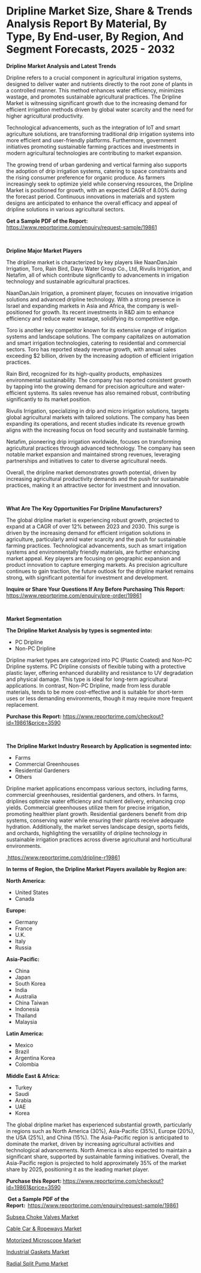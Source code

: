 <p><h1>Dripline Market Size, Share & Trends Analysis Report By Material, By Type, By End-user, By Region, And Segment Forecasts, 2025 - 2032</h1></p><p><strong>Dripline Market Analysis and Latest Trends</strong></p>
<p><p>Dripline refers to a crucial component in agricultural irrigation systems, designed to deliver water and nutrients directly to the root zone of plants in a controlled manner. This method enhances water efficiency, minimizes wastage, and promotes sustainable agricultural practices. The Dripline Market is witnessing significant growth due to the increasing demand for efficient irrigation methods driven by global water scarcity and the need for higher agricultural productivity. </p><p>Technological advancements, such as the integration of IoT and smart agriculture solutions, are transforming traditional drip irrigation systems into more efficient and user-friendly platforms. Furthermore, government initiatives promoting sustainable farming practices and investments in modern agricultural technologies are contributing to market expansion.</p><p>The growing trend of urban gardening and vertical farming also supports the adoption of drip irrigation systems, catering to space constraints and the rising consumer preference for organic produce. As farmers increasingly seek to optimize yield while conserving resources, the Dripline Market is positioned for growth, with an expected CAGR of 8.00% during the forecast period. Continuous innovations in materials and system designs are anticipated to enhance the overall efficacy and appeal of dripline solutions in various agricultural sectors.</p></p>
<p><strong>Get a Sample PDF of the Report:&nbsp;</strong> <a href="https://www.reportprime.com/enquiry/request-sample/19861?utm_campaign=3571&utm_medium=2&utm_source=Github&utm_content=ia&utm_term=17032025&utm_id=dripline">https://www.reportprime.com/enquiry/request-sample/19861</a></p>
<p>&nbsp;</p>
<p><strong>Dripline Major Market Players</strong></p>
<p><p>The dripline market is characterized by key players like NaanDanJain Irrigation, Toro, Rain Bird, Dayu Water Group Co., Ltd, Rivulis Irrigation, and Netafim, all of which contribute significantly to advancements in irrigation technology and sustainable agricultural practices.</p><p>NaanDanJain Irrigation, a prominent player, focuses on innovative irrigation solutions and advanced dripline technology. With a strong presence in Israel and expanding markets in Asia and Africa, the company is well-positioned for growth. Its recent investments in R&D aim to enhance efficiency and reduce water wastage, solidifying its competitive edge.</p><p>Toro is another key competitor known for its extensive range of irrigation systems and landscape solutions. The company capitalizes on automation and smart irrigation technologies, catering to residential and commercial sectors. Toro has reported steady revenue growth, with annual sales exceeding $2 billion, driven by the increasing adoption of efficient irrigation practices.</p><p>Rain Bird, recognized for its high-quality products, emphasizes environmental sustainability. The company has reported consistent growth by tapping into the growing demand for precision agriculture and water-efficient systems. Its sales revenue has also remained robust, contributing significantly to its market position.</p><p>Rivulis Irrigation, specializing in drip and micro irrigation solutions, targets global agricultural markets with tailored solutions. The company has been expanding its operations, and recent studies indicate its revenue growth aligns with the increasing focus on food security and sustainable farming.</p><p>Netafim, pioneering drip irrigation worldwide, focuses on transforming agricultural practices through advanced technology. The company has seen notable market expansion and maintained strong revenues, leveraging partnerships and initiatives to cater to diverse agricultural needs.</p><p>Overall, the dripline market demonstrates growth potential, driven by increasing agricultural productivity demands and the push for sustainable practices, making it an attractive sector for investment and innovation.</p></p>
<p>&nbsp;</p>
<p><strong>What Are The Key Opportunities For Dripline Manufacturers?</strong></p>
<p><p>The global dripline market is experiencing robust growth, projected to expand at a CAGR of over 12% between 2023 and 2030. This surge is driven by the increasing demand for efficient irrigation solutions in agriculture, particularly amid water scarcity and the push for sustainable farming practices. Technological advancements, such as smart irrigation systems and environmentally friendly materials, are further enhancing market appeal. Key players are focusing on geographic expansion and product innovation to capture emerging markets. As precision agriculture continues to gain traction, the future outlook for the dripline market remains strong, with significant potential for investment and development.</p></p>
<p><strong>Inquire or Share Your Questions If Any Before Purchasing This Report:</strong> <a href="https://www.reportprime.com/enquiry/pre-order/19861?utm_campaign=3571&utm_medium=2&utm_source=Github&utm_content=ia&utm_term=17032025&utm_id=dripline">https://www.reportprime.com/enquiry/pre-order/19861</a></p>
<p>&nbsp;</p>
<p><strong>Market Segmentation</strong></p>
<p><strong>The Dripline Market Analysis by types is segmented into:</strong></p>
<p><ul><li>PC Dripline</li><li>Non-PC Dripline</li></ul></p>
<p><p>Dripline market types are categorized into PC (Plastic Coated) and Non-PC Dripline systems. PC Dripline consists of flexible tubing with a protective plastic layer, offering enhanced durability and resistance to UV degradation and physical damage. This type is ideal for long-term agricultural applications. In contrast, Non-PC Dripline, made from less durable materials, tends to be more cost-effective and is suitable for short-term uses or less demanding environments, though it may require more frequent replacement.</p></p>
<p><strong>Purchase this Report:&nbsp;</strong><a href="https://www.reportprime.com/checkout?id=19861&price=3590&utm_campaign=3571&utm_medium=2&utm_source=Github&utm_content=ia&utm_term=17032025&utm_id=dripline">https://www.reportprime.com/checkout?id=19861&price=3590</a></p>
<p>&nbsp;</p>
<p><strong>The Dripline Market Industry Research by Application is segmented into:</strong></p>
<p><ul><li>Farms</li><li>Commercial Greenhouses</li><li>Residential Gardeners</li><li>Others</li></ul></p>
<p><p>Dripline market applications encompass various sectors, including farms, commercial greenhouses, residential gardeners, and others. In farms, driplines optimize water efficiency and nutrient delivery, enhancing crop yields. Commercial greenhouses utilize them for precise irrigation, promoting healthier plant growth. Residential gardeners benefit from drip systems, conserving water while ensuring their plants receive adequate hydration. Additionally, the market serves landscape design, sports fields, and orchards, highlighting the versatility of dripline technology in sustainable irrigation practices across diverse agricultural and horticultural environments.</p></p>
<p><a href="https://www.reportprime.com/dripline-r19861?utm_campaign=3571&utm_medium=2&utm_source=Github&utm_content=ia&utm_term=17032025&utm_id=dripline">&nbsp;https://www.reportprime.com/dripline-r19861</a></p>
<p><strong>In terms of Region, the Dripline Market Players available by Region are:</strong></p>
<p>
    <p> <strong> North America: </strong>
        <ul>
            <li>United States</li>
            <li>Canada</li>
        </ul>
        </p> 
    <p> <strong> Europe: </strong>
        <ul>
            <li>Germany</li>
            <li>France</li>
            <li>U.K.</li>
            <li>Italy</li>
            <li>Russia</li>
        </ul>
        </p> 
    <p> <strong> Asia-Pacific: </strong>
        <ul>
            <li>China</li>
            <li>Japan</li>
            <li>South Korea</li>
            <li>India</li>
            <li>Australia</li>
            <li>China Taiwan</li>
            <li>Indonesia</li>
            <li>Thailand</li>
            <li>Malaysia</li>
        </ul>
        </p> 
    <p> <strong> Latin America: </strong>
        <ul>
            <li>Mexico</li>
            <li>Brazil</li>
            <li>Argentina Korea</li>
            <li>Colombia</li>
        </ul>
        </p> 
    <p> <strong> Middle East & Africa: </strong>
        <ul>
            <li>Turkey</li>
            <li>Saudi</li>
            <li>Arabia</li>
            <li>UAE</li>
            <li>Korea</li>
        </ul>
    </p>
    </p>
<p><p>The global dripline market has experienced substantial growth, particularly in regions such as North America (30%), Asia-Pacific (35%), Europe (20%), the USA (25%), and China (15%). The Asia-Pacific region is anticipated to dominate the market, driven by increasing agricultural activities and technological advancements. North America is also expected to maintain a significant share, supported by sustainable farming initiatives. Overall, the Asia-Pacific region is projected to hold approximately 35% of the market share by 2025, positioning it as the leading market player.</p></p>
<p><strong>Purchase this Report: </strong><a href="https://www.reportprime.com/checkout?id=19861&price=3590&utm_campaign=3571&utm_medium=2&utm_source=Github&utm_content=ia&utm_term=17032025&utm_id=dripline">https://www.reportprime.com/checkout?id=19861&price=3590</a></p>
<p>&nbsp;<strong>Get a Sample PDF of the Report:&nbsp;&nbsp;</strong><a href="https://www.reportprime.com/enquiry/request-sample/19861?utm_campaign=3571&utm_medium=2&utm_source=Github&utm_content=ia&utm_term=17032025&utm_id=dripline">https://www.reportprime.com/enquiry/request-sample/19861</a></p>
<p><strong></strong></p>
<p><p><a href="https://www.linkedin.com/pulse/in-depth-subsea-choke-valves-market-analysis-examining-growth-limoe?utm_campaign=3571&utm_medium=2&utm_source=Github&utm_content=ia&utm_term=17032025&utm_id=dripline">Subsea Choke Valves Market</a></p><p><a href="https://www.linkedin.com/pulse/forecasting-cable-car-ropeways-market-expected-growth-rate-107-0zxzc?utm_campaign=3571&utm_medium=2&utm_source=Github&utm_content=ia&utm_term=17032025&utm_id=dripline">Cable Car & Ropeways Market</a></p><p><a href="https://www.linkedin.com/pulse/motorized-microscope-market-trends-forecast-growth-potential-32gne?utm_campaign=3571&utm_medium=2&utm_source=Github&utm_content=ia&utm_term=17032025&utm_id=dripline">Motorized Microscope Market</a></p><p><a href="https://www.linkedin.com/pulse/state-industrial-gaskets-market-projected-growth-cagr-612025-bstdc?utm_campaign=3571&utm_medium=2&utm_source=Github&utm_content=ia&utm_term=17032025&utm_id=dripline">Industrial Gaskets Market</a></p><p><a href="https://www.linkedin.com/pulse/report-global-radial-split-pump-size-valuation-current-rhexe?utm_campaign=3571&utm_medium=2&utm_source=Github&utm_content=ia&utm_term=17032025&utm_id=dripline">Radial Split Pump Market</a></p></p>